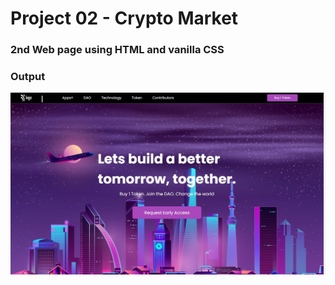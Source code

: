 # Project 02 - Crypto Market

### 2nd Web page using HTML and vanilla CSS

### Output

![Project 2](./output.jpg)
